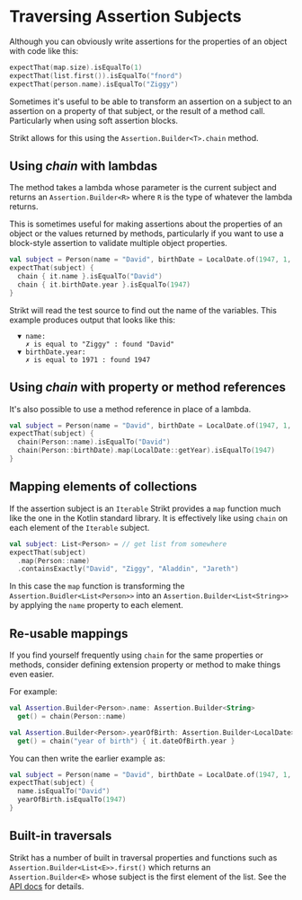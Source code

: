 ---
---

# Traversing Assertion Subjects

Although you can obviously write assertions for the properties of an object with code like this:

```kotlin
expectThat(map.size).isEqualTo(1)
expectThat(list.first()).isEqualTo("fnord")
expectThat(person.name).isEqualTo("Ziggy")
```

Sometimes it's useful to be able to transform an assertion on a subject to an assertion on a property of that subject, or the result of a method call.
Particularly when using soft assertion blocks.

Strikt allows for this using the `Assertion.Builder<T>.chain` method.  

## Using _chain_ with lambdas

The method takes a lambda whose parameter is the current subject and returns an `Assertion.Builder<R>` where `R` is the type of whatever the lambda returns.

This is sometimes useful for making assertions about the properties of an object or the values returned by methods, particularly if you want to use a block-style assertion to validate multiple object properties.

```kotlin
val subject = Person(name = "David", birthDate = LocalDate.of(1947, 1, 8))
expectThat(subject) {
  chain { it.name }.isEqualTo("David")
  chain { it.birthDate.year }.isEqualTo(1947)
}
```

Strikt will read the test source to find out the name of the variables.
This example produces output that looks like this:
```
  ▼ name:
    ✗ is equal to "Ziggy" : found "David"
  ▼ birthDate.year:
    ✗ is equal to 1971 : found 1947
```

## Using _chain_ with property or method references

It's also possible to use a method reference in place of a lambda. 

```kotlin
val subject = Person(name = "David", birthDate = LocalDate.of(1947, 1, 8))
expectThat(subject) {
  chain(Person::name).isEqualTo("David")
  chain(Person::birthDate).map(LocalDate::getYear).isEqualTo(1947)
}
```

## Mapping elements of collections

If the assertion subject is an `Iterable` Strikt provides a `map` function much like the one in the Kotlin standard library.
It is effectively like using `chain` on each element of the `Iterable` subject.

```kotlin
val subject: List<Person> = // get list from somewhere
expectThat(subject)
  .map(Person::name)
  .containsExactly("David", "Ziggy", "Aladdin", "Jareth")
```

In this case the `map` function is transforming the `Assertion.Buidler<List<Person>>` into an `Assertion.Builder<List<String>>` by applying the `name` property to each element.

## Re-usable mappings

If you find yourself frequently using `chain` for the same properties or methods, consider defining extension property or method to make things even easier.

For example:

```kotlin
val Assertion.Builder<Person>.name: Assertion.Builder<String>
  get() = chain(Person::name)

val Assertion.Builder<Person>.yearOfBirth: Assertion.Builder<LocalDate>
  get() = chain("year of birth") { it.dateOfBirth.year }
```

You can then write the earlier example as:

```kotlin
val subject = Person(name = "David", birthDate = LocalDate.of(1947, 1, 8))
expectThat(subject) {
  name.isEqualTo("David")
  yearOfBirth.isEqualTo(1947)
}
```

## Built-in traversals

Strikt has a number of built in traversal properties and functions such as `Assertion.Builder<List<E>>.first()` which returns an `Assertion.Builder<E>` whose subject is the first element of the list.
See the [API docs](/api/strikt-core/strikt.api/-assertion/) for details.
